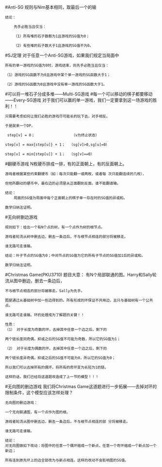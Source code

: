 #Anti-SG
	规则与Nim基本相同，取最后一个的输
	
	结论：
	
		先手必胜当且仅当：
		
		（1）所有堆的石子数都为1且游戏的SG值为0；
		
		（2）有些堆的石子数大于1且游戏的SG值不为0。
		
#SJ定理
	对于任意一个Anti-SG游戏，如果我们规定当局面中

	所有的单一游戏的SG值为0时，游戏结束，则先手必胜当且仅当：

	（1）游戏的SG函数不为0且游戏中某个单一游戏的SG函数大于1；
	
	（2）游戏的SG函数为0且游戏中没有单一游戏的SG函数大于1。

#可以将一堆石子分成多堆——Multi-SG游戏
#每一个可以移动的棋子都要移动——Every-SG游戏
	对于我们可以赢的单一游戏，我们一定要拿到这一场游戏的胜利！！
	
	只需要考虑如何让我们必胜的游戏尽可能长的玩下去，对手相反。
	
	于是就来一个DP，
	
	 step[v] = 0；                 （v为终止状态）
	 
    step[v] = max{step[u]} + 1；  （sg[v]>0,sg[u]=0）
    
    step[v] = min{step[u]} + 1；  （sg[v]==0）
    
#翻硬币游戏
	N枚硬币排成一排，有的正面朝上，有的反面朝上。
	
	游戏者根据某些约束翻硬币（如：每次只能翻一或两枚，或者每 次只能翻连续的几枚），

	但他所翻动的硬币中，最右边的必须是从正面翻到反面。谁不能翻谁输。
	
	结论：
		局面的SG值为局面中每个正面朝上的棋子单一存在时的SG值的异或和。
		
	数学归纳法证明。

#无向树删边游戏

	规则如下：给出一个有N个点的树，有一个点作为树的根节点。

	游戏者轮流从树中删去边，删去一条边后，不与根节点相连的部分将被移走。

	谁无路可走谁输。
	
	结论：叶子节点的SG值为0；中间节点的SG值为它的所有子节点的SG值加1后的异或和。
	
	数学归纳法证明。

#Christmas Game(PKU3710)
	题目大意： 有N个局部联通的图。Harry和Sally轮流从图中删边，删去一条边后，

	不与根节点相连的部分将被移走。Sally为先手。

	图是通过从基础树中加一些边得到的。所有形成的环保证不共用边，且只与基础树有一个公共点。

	谁无路可走谁输。环的处理成为了解题的关键！！

	性质：
	（1） 对于长度为奇数的环，去掉其中任意一个边之后，剩下的 

	两个链长度同奇偶，抑或之后的SG值不可能为奇数，所以它的SG值为1；

	（2） 对于长度为偶数的环，去掉其中任意一个边之后，剩下的 

	两个链长度异奇偶，抑或之后的SG值不可能为0，所以它的SG值为0；

	所以我们可以去掉所有的偶环，将所有的奇环变为长短为1的链。

	这样的话，我们已经将这道题改造成了上一节的模型！！！

#无向图的删边游戏
	我们将Christmas Game这道题进行一步拓展——去掉对环的限制条件，这个模型应该怎样处理？

	无向图的删边游戏：

	一个无向联通图，有一个点作为图的根。

	游戏者轮流从图中删去边，删去一条边后，不与根节点相连的部 分将被移走。

	谁无路可走谁输。 

	结论：
	对无向图做如下改动：将图中的任意一个偶环缩成一个新点，任意一个奇环缩成一个新点加一个新边；

	所有连到原先环上的边全部改为与新点相连。这样的改动不会影响图的SG值。